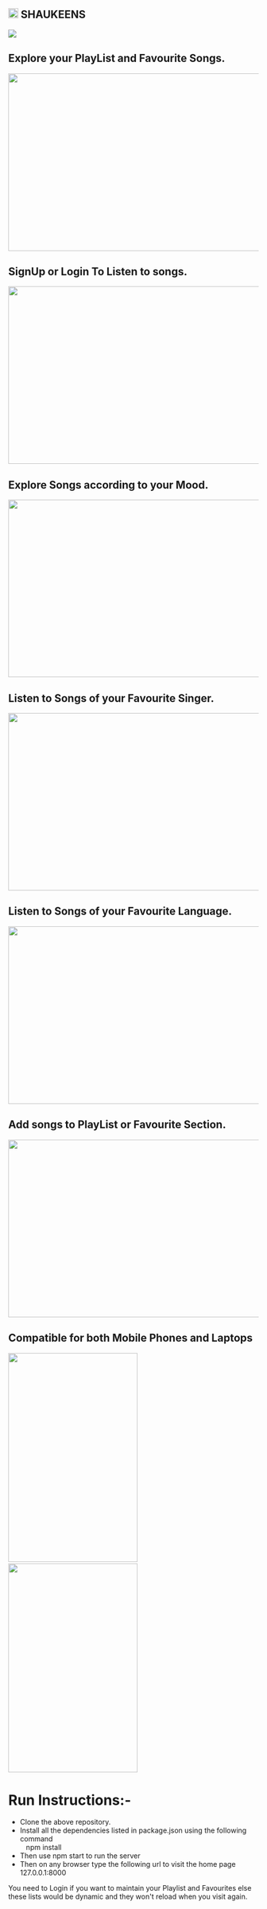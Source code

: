    ## <img src="assets/static/logo.png" width="20px" height="20px"> SHAUKEENS 
<img src="https://github.com/akshitgarg4/SHAUKEENS/blob/master/SS/SHAUKEENS.gif">

## Explore your PlayList and Favourite Songs.
<img src="SS/Screenshot1.png" width="750px" height="357px">

## SignUp or Login To Listen to songs.
<img src="SS/Screenshot2.png" width="750px" height="357px">

## Explore Songs according to your Mood.
<img src="SS/Screenshot3.png" width="750px" height="357px">

## Listen to Songs of your Favourite Singer.
<img src="SS/Screenshot4.png" width="750px" height="357px">

## Listen to Songs of your Favourite Language.
<img src="SS/Screenshot5.png" width="750px" height="357px">

## Add songs to PlayList or Favourite Section.
<img src="SS/Screenshot8.png" width="750px" height="357px">

## Compatible for both Mobile Phones and Laptops
<img src="SS/Screenshot7.png" width="260px" height="420px"> &nbsp;&nbsp;&nbsp; &nbsp;&nbsp;&nbsp;&nbsp;&nbsp;&nbsp;&nbsp;<img src="SS/Screenshot6.png" width="260px" height="420px">

# Run Instructions:-
<ul>
   <li>Clone the above repository.</li>
   <li>Install all the dependencies listed in package.json using the following command</li>
          &nbsp;&nbsp; npm install  
   <li>Then use npm start to run the server</li>
   <li>Then on any browser type the following url to visit the home page 127.0.0.1:8000</li>
 </ul>
   
You need to Login if you want to maintain your Playlist and Favourites else these lists would be dynamic and they won't reload when you visit again.
